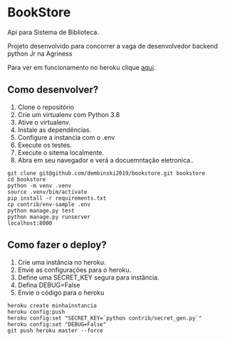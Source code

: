 # BookStore

Api para Sistema de Biblioteca.

Projeto desenvolvido para concorrer a vaga de desenvolvedor backend python Jr na Agriness

Para ver em funcionamento no heroku clique [aqui](https://bookstore-agriness.herokuapp.com/).



## Como desenvolver?

1. Clone o repositório
2. Crie um virtualenv com Python 3.8
3. Ative o virtualenv.
4. Instale as dependências.
5. Configure a instancia com o .env
6. Execute os testes.
7. Execute o sitema localmente.
8. Abra em seu navegador e verá a docuemntação eletronica..

```console
git clone git@github.com/dembinski2019/bookstore.git bookstore
cd bookstore
python -m venv .venv
source .venv/bim/activate
pip install -r requirements.txt
cp contrib/env-sample .env
python manage.py test
python manage.py runserver
localhost:8000 
```
## Como fazer o deploy?

1. Crie uma instância no heroku.
2. Envie as configurações para o heroku.
3. Define uma SECRET_KEY segura para instância.
4. Defina DEBUG=False
6. Envie o código para o heroku

```console
heroku create minhainstancia
heroku config:push
heroku config:set "SECRET_KEY=`python contrib/secret_gen.py`"
heroku config:set "DEBUG=False"
git push heroku master --force
```
